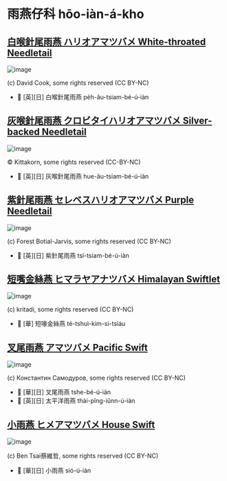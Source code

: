 # 雨燕仔科 hōo-iàn-á-kho

## [白喉針尾雨燕 ハリオアマツバメ White-throated Needletail](https://ebird.org/species/whtnee)

![image](https://inaturalist-open-data.s3.amazonaws.com/photos/103175/medium.jpg)

(c) David Cook, some rights reserved (CC BY-NC)

- 🎯 [英][日] 白喉針尾雨燕 pe̍h-âu-tsiam-bé-ú-iàn

## [灰喉針尾雨燕 クロビタイハリオアマツバメ Silver-backed Needletail](https://ebird.org/species/sibnee1)

![image](https://inaturalist-open-data.s3.amazonaws.com/photos/357028182/original.jpg)

© Kittakorn, some rights reserved (CC-BY-NC)

- 🎯 [英][日] 灰喉針尾雨燕 hue-âu-tsiam-bé-ú-iàn

## [紫針尾雨燕 セレベスハリオアマツバメ Purple Needletail](https://ebird.org/species/purnee1)

![image](https://inaturalist-open-data.s3.amazonaws.com/photos/181196488/medium.jpg)

(c) Forest Botial-Jarvis, some rights reserved (CC BY-NC)

- 🎯 [英][日] 紫針尾雨燕 tsí-tsiam-bé-ú-iàn

## [短嘴金絲燕 ヒマラヤアナツバメ Himalayan Swiftlet](https://ebird.org/species/himswi2)

![image](https://inaturalist-open-data.s3.amazonaws.com/photos/148531492/medium.jpeg)

(c) kritadi, some rights reserved (CC BY-NC)

- 🎯 [華] 短喙金絲燕 té-tshuì-kim-si-tsiáu

## [叉尾雨燕 アマツバメ Pacific Swift](https://ebird.org/species/fotswi)

![image](https://inaturalist-open-data.s3.amazonaws.com/photos/47107945/medium.jpg)

(c) Константин Самодуров, some rights reserved (CC BY-NC)

- 🎯 [華][日] 叉尾雨燕 tshe-bé-ú-iàn
- 🎯 [英][日] 太平洋雨燕 thài-pîng-iûnn-ú-iàn

## [小雨燕 ヒメアマツバメ House Swift](https://ebird.org/species/houswi1)

![image](https://inaturalist-open-data.s3.amazonaws.com/photos/210776298/medium.jpg)

(c) Ben Tsai蔡維哲, some rights reserved (CC BY-NC)

- 🎯 [華][日] 小雨燕 sió-ú-iàn
